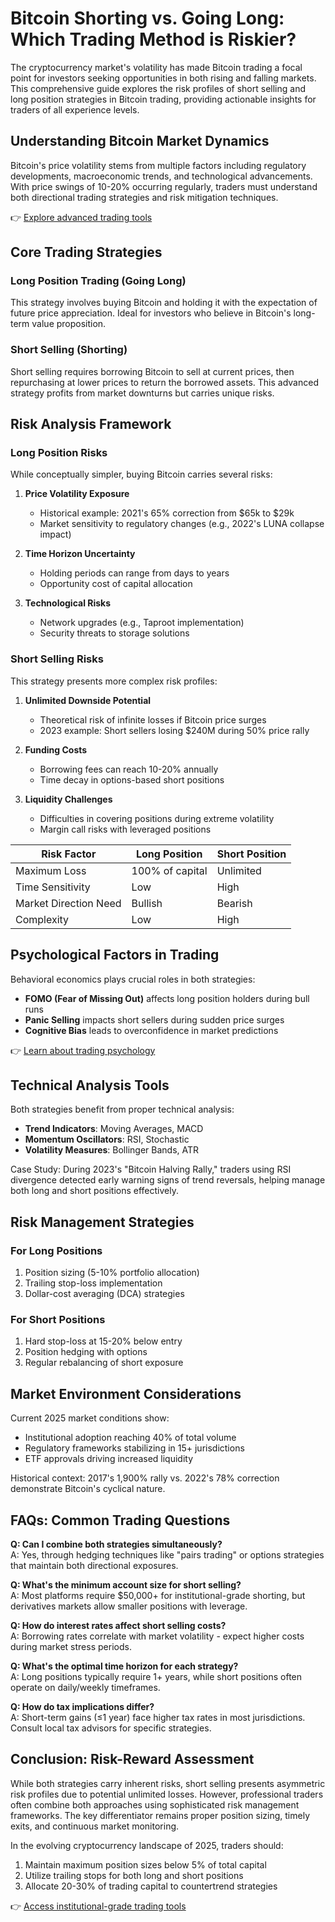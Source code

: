 # Bitcoin Shorting vs. Going Long: Which Trading Method is Riskier?

The cryptocurrency market's volatility has made Bitcoin trading a focal point for investors seeking opportunities in both rising and falling markets. This comprehensive guide explores the risk profiles of short selling and long position strategies in Bitcoin trading, providing actionable insights for traders of all experience levels.

## Understanding Bitcoin Market Dynamics

Bitcoin's price volatility stems from multiple factors including regulatory developments, macroeconomic trends, and technological advancements. With price swings of 10-20% occurring regularly, traders must understand both directional trading strategies and risk mitigation techniques.

👉 [Explore advanced trading tools](https://bit.ly/okx-bonus)

## Core Trading Strategies

### Long Position Trading (Going Long)
This strategy involves buying Bitcoin and holding it with the expectation of future price appreciation. Ideal for investors who believe in Bitcoin's long-term value proposition.

### Short Selling (Shorting)
Short selling requires borrowing Bitcoin to sell at current prices, then repurchasing at lower prices to return the borrowed assets. This advanced strategy profits from market downturns but carries unique risks.

## Risk Analysis Framework

### Long Position Risks
While conceptually simpler, buying Bitcoin carries several risks:

1. **Price Volatility Exposure**
   - Historical example: 2021's 65% correction from $65k to $29k
   - Market sensitivity to regulatory changes (e.g., 2022's LUNA collapse impact)

2. **Time Horizon Uncertainty**
   - Holding periods can range from days to years
   - Opportunity cost of capital allocation

3. **Technological Risks**
   - Network upgrades (e.g., Taproot implementation)
   - Security threats to storage solutions

### Short Selling Risks
This strategy presents more complex risk profiles:

1. **Unlimited Downside Potential**
   - Theoretical risk of infinite losses if Bitcoin price surges
   - 2023 example: Short sellers losing $240M during 50% price rally

2. **Funding Costs**
   - Borrowing fees can reach 10-20% annually
   - Time decay in options-based short positions

3. **Liquidity Challenges**
   - Difficulties in covering positions during extreme volatility
   - Margin call risks with leveraged positions

| Risk Factor          | Long Position | Short Position |
|----------------------|---------------|----------------|
| Maximum Loss         | 100% of capital | Unlimited       |
| Time Sensitivity     | Low            | High           |
| Market Direction Need| Bullish        | Bearish        |
| Complexity           | Low            | High           |

## Psychological Factors in Trading

Behavioral economics plays crucial roles in both strategies:

- **FOMO (Fear of Missing Out)** affects long position holders during bull runs
- **Panic Selling** impacts short sellers during sudden price surges
- **Cognitive Bias** leads to overconfidence in market predictions

👉 [Learn about trading psychology](https://bit.ly/okx-bonus)

## Technical Analysis Tools

Both strategies benefit from proper technical analysis:

- **Trend Indicators**: Moving Averages, MACD
- **Momentum Oscillators**: RSI, Stochastic
- **Volatility Measures**: Bollinger Bands, ATR

Case Study: During 2023's "Bitcoin Halving Rally," traders using RSI divergence detected early warning signs of trend reversals, helping manage both long and short positions effectively.

## Risk Management Strategies

### For Long Positions
1. Position sizing (5-10% portfolio allocation)
2. Trailing stop-loss implementation
3. Dollar-cost averaging (DCA) strategies

### For Short Positions
1. Hard stop-loss at 15-20% below entry
2. Position hedging with options
3. Regular rebalancing of short exposure

## Market Environment Considerations

Current 2025 market conditions show:
- Institutional adoption reaching 40% of total volume
- Regulatory frameworks stabilizing in 15+ jurisdictions
- ETF approvals driving increased liquidity

Historical context: 2017's 1,900% rally vs. 2022's 78% correction demonstrate Bitcoin's cyclical nature.

## FAQs: Common Trading Questions

**Q: Can I combine both strategies simultaneously?**  
A: Yes, through hedging techniques like "pairs trading" or options strategies that maintain both directional exposures.

**Q: What's the minimum account size for short selling?**  
A: Most platforms require $50,000+ for institutional-grade shorting, but derivatives markets allow smaller positions with leverage.

**Q: How do interest rates affect short selling costs?**  
A: Borrowing rates correlate with market volatility - expect higher costs during market stress periods.

**Q: What's the optimal time horizon for each strategy?**  
A: Long positions typically require 1+ years, while short positions often operate on daily/weekly timeframes.

**Q: How do tax implications differ?**  
A: Short-term gains (≤1 year) face higher tax rates in most jurisdictions. Consult local tax advisors for specific strategies.

## Conclusion: Risk-Reward Assessment

While both strategies carry inherent risks, short selling presents asymmetric risk profiles due to potential unlimited losses. However, professional traders often combine both approaches using sophisticated risk management frameworks. The key differentiator remains proper position sizing, timely exits, and continuous market monitoring.

In the evolving cryptocurrency landscape of 2025, traders should:
1. Maintain maximum position sizes below 5% of total capital
2. Utilize trailing stops for both long and short positions
3. Allocate 20-30% of trading capital to countertrend strategies

👉 [Access institutional-grade trading tools](https://bit.ly/okx-bonus)